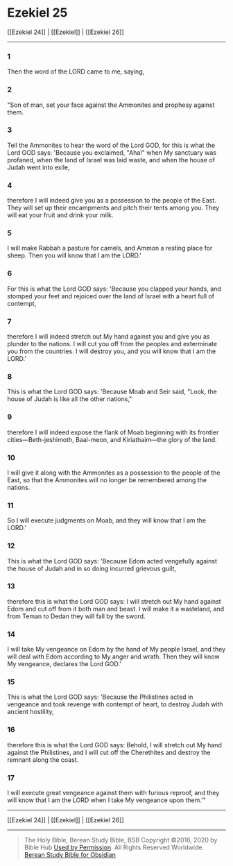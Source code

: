 # Ezekiel 25

[[Ezekiel 24]] | [[Ezekiel]] | [[Ezekiel 26]]

---

### 1
Then the word of the LORD came to me, saying,

### 2
"Son of man, set your face against the Ammonites and prophesy against them.

### 3
Tell the Ammonites to hear the word of the Lord GOD, for this is what the Lord GOD says: 'Because you exclaimed, "Aha!" when My sanctuary was profaned, when the land of Israel was laid waste, and when the house of Judah went into exile,

### 4
therefore I will indeed give you as a possession to the people of the East. They will set up their encampments and pitch their tents among you. They will eat your fruit and drink your milk.

### 5
I will make Rabbah a pasture for camels, and Ammon a resting place for sheep. Then you will know that I am the LORD.'

### 6
For this is what the Lord GOD says: 'Because you clapped your hands, and stomped your feet and rejoiced over the land of Israel with a heart full of contempt,

### 7
therefore I will indeed stretch out My hand against you and give you as plunder to the nations. I will cut you off from the peoples and exterminate you from the countries. I will destroy you, and you will know that I am the LORD.'

### 8
This is what the Lord GOD says: 'Because Moab and Seir said, "Look, the house of Judah is like all the other nations,"

### 9
therefore I will indeed expose the flank of Moab beginning with its frontier cities—Beth-jeshimoth, Baal-meon, and Kiriathaim—the glory of the land.

### 10
I will give it along with the Ammonites as a possession to the people of the East, so that the Ammonites will no longer be remembered among the nations.

### 11
So I will execute judgments on Moab, and they will know that I am the LORD.'

### 12
This is what the Lord GOD says: 'Because Edom acted vengefully against the house of Judah and in so doing incurred grievous guilt,

### 13
therefore this is what the Lord GOD says: I will stretch out My hand against Edom and cut off from it both man and beast. I will make it a wasteland, and from Teman to Dedan they will fall by the sword.

### 14
I will take My vengeance on Edom by the hand of My people Israel, and they will deal with Edom according to My anger and wrath. Then they will know My vengeance, declares the Lord GOD.'

### 15
This is what the Lord GOD says: 'Because the Philistines acted in vengeance and took revenge with contempt of heart, to destroy Judah with ancient hostility,

### 16
therefore this is what the Lord GOD says: Behold, I will stretch out My hand against the Philistines, and I will cut off the Cherethites and destroy the remnant along the coast.

### 17
I will execute great vengeance against them with furious reproof, and they will know that I am the LORD when I take My vengeance upon them.'"

---

[[Ezekiel 24]] | [[Ezekiel]] | [[Ezekiel 26]]

---

> The Holy Bible, Berean Study Bible, BSB
> Copyright &copy;2016, 2020 by Bible Hub
> [Used by Permission](https://berean.bible/terms.htm). All Rights Reserved Worldwide.
> [Berean Study Bible for Obsidian](https://github.com/gapmiss/berean-study-bible-for-obsidian)</small>

